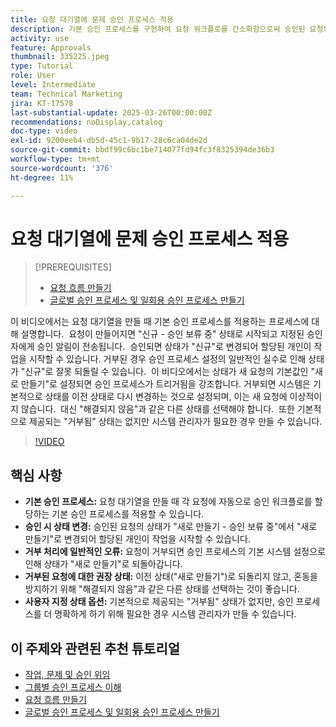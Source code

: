 ```yaml
---
title: 요청 대기열에 문제 승인 프로세스 적용
description: 기본 승인 프로세스를 구현하여 요청 워크플로를 간소화함으로써 승인된 요청의 상태가 "새로 만들기"로 적절하게 변경되도록 합니다. "해결되지 않음"으로 상태 변경을 선택하여 거부된 요청에 대한 혼동을 해결합니다.
activity: use
feature: Approvals
thumbnail: 335225.jpeg
type: Tutorial
role: User
level: Intermediate
team: Technical Marketing
jira: KT-17578
last-substantial-update: 2025-03-26T00:00:00Z
recommendations: noDisplay,catalog
doc-type: video
exl-id: 9200eeb4-db5d-45c1-9b17-28c6ca04de2d
source-git-commit: bbdf99c6bc1be714077fd94fc3f8325394de36b3
workflow-type: tm+mt
source-wordcount: '376'
ht-degree: 11%

---
```


# 요청 대기열에 문제 승인 프로세스 적용

>[!PREREQUISITES]
>
>* [요청 흐름 만들기](https://experienceleague.adobe.com/ko/docs/workfront-learn/tutorials-workfront/manage-work/request-queues/create-a-request-flow)
>* [글로벌 승인 프로세스 및 일회용 승인 프로세스 만들기](https://experienceleague.adobe.com/ko/docs/workfront-learn/tutorials-workfront/manage-work/approval-processes-and-milestone-paths/create-a-single-use-approval-process)


이 비디오에서는 요청 대기열을 만들 때 기본 승인 프로세스를 적용하는 프로세스에 대해 설명합니다. &#x200B; 요청이 만들어지면 &quot;신규 - 승인 보류 중&quot; 상태로 시작되고 지정된 승인자에게 승인 알림이 전송됩니다. &#x200B; 승인되면 상태가 &quot;신규&quot;로 변경되어 할당된 개인이 작업을 시작할 수 있습니다. &#x200B; 거부된 경우 승인 프로세스 설정의 일반적인 실수로 인해 상태가 &quot;신규&quot;로 잘못 되돌릴 수 있습니다. &#x200B;
이 비디오에서는 상태가 새 요청의 기본값인 &quot;새로 만들기&quot;로 설정되면 승인 프로세스가 트리거됨을 강조합니다. &#x200B; 거부되면 시스템은 기본적으로 상태를 이전 상태로 다시 변경하는 것으로 설정되며, 이는 새 요청에 이상적이지 않습니다. &#x200B; 대신 &quot;해결되지 않음&quot;과 같은 다른 상태를 선택해야 합니다. &#x200B; 또한 기본적으로 제공되는 &quot;거부됨&quot; 상태는 없지만 시스템 관리자가 필요한 경우 만들 수 있습니다. &#x200B;

>[!VIDEO](https://video.tv.adobe.com/v/3455013/?quality=12&learn=on&enablevpops=1)

## 핵심 사항

* **기본 승인 프로세스:** 요청 대기열을 만들 때 각 요청에 자동으로 승인 워크플로를 할당하는 기본 승인 프로세스를 적용할 수 있습니다.
* **승인 시 상태 변경:** 승인된 요청의 상태가 &quot;새로 만들기 - 승인 보류 중&quot;에서 &quot;새로 만들기&quot;로 변경되어 할당된 개인이 작업을 시작할 수 있습니다.
* **거부 처리에 일반적인 오류:** 요청이 거부되면 승인 프로세스의 기본 시스템 설정으로 인해 상태가 &quot;새로 만들기&quot;로 되돌아갑니다.
* **거부된 요청에 대한 권장 상태:** 이전 상태(&quot;새로 만들기&quot;)로 되돌리지 않고, 혼동을 방지하기 위해 &quot;해결되지 않음&quot;과 같은 다른 상태를 선택하는 것이 좋습니다.
* **사용자 지정 상태 옵션:** 기본적으로 제공되는 &quot;거부됨&quot; 상태가 없지만, 승인 프로세스를 더 명확하게 하기 위해 필요한 경우 시스템 관리자가 만들 수 있습니다.


## 이 주제와 관련된 추천 튜토리얼

* [작업, 문제 및 승인 위임](/help/manage-work/approval-processes-and-milestone-paths/delegate-approvals.md)
* [그룹별 승인 프로세스 이해](/help/administration-and-setup/approval-processes-and-milestone-paths/group-specific-approval-processes.md)
* [요청 흐름 만들기](/help/manage-work/request-queues/create-a-request-flow.md)
* [글로벌 승인 프로세스 및 일회용 승인 프로세스 만들기](https://experienceleague.adobe.com/ko/docs/workfront-learn/tutorials-workfront/manage-work/approval-processes-and-milestone-paths/create-a-single-use-approval-process)
